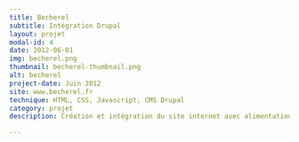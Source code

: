 ```yaml
---
title: Becherel
subtitle: Intégration Drupal
layout: projet
modal-id: 4
date: 2012-06-01
img: becherel.png
thumbnail: becherel-thumbnail.png
alt: becherel
project-date: Juin 2012
site: www.becherel.fr
technique: HTML, CSS, Javascript, CMS Drupal
category: projet
description: Création et intégration du site internet avec alimentation d'une partie du contenu depuis Tourinsoft (service externe d'offres touristiques)

---
```

